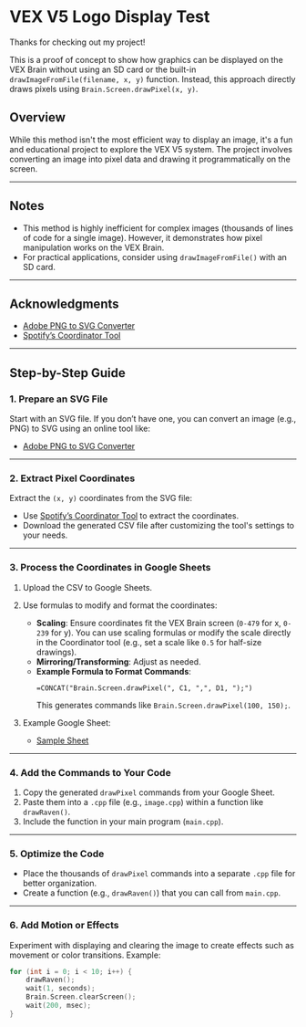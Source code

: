 # VEX V5 Logo Display Test

Thanks for checking out my project!  

This is a proof of concept to show how graphics can be displayed on the VEX Brain without using an SD card or the built-in `drawImageFromFile(filename, x, y)` function. Instead, this approach directly draws pixels using `Brain.Screen.drawPixel(x, y)`.

## Overview

While this method isn't the most efficient way to display an image, it's a fun and educational project to explore the VEX V5 system. The project involves converting an image into pixel data and drawing it programmatically on the screen.

---

## Notes
- This method is highly inefficient for complex images (thousands of lines of code for a single image). However, it demonstrates how pixel manipulation works on the VEX Brain.
- For practical applications, consider using `drawImageFromFile()` with an SD card.

---

## Acknowledgments
- [Adobe PNG to SVG Converter](https://www.adobe.com/express/feature/image/convert/png-to-svg)
- [Spotify’s Coordinator Tool](https://spotify.github.io/coordinator/)

---

## Step-by-Step Guide

### 1. Prepare an SVG File
Start with an SVG file. If you don’t have one, you can convert an image (e.g., PNG) to SVG using an online tool like:
- [Adobe PNG to SVG Converter](https://www.adobe.com/express/feature/image/convert/png-to-svg)

---

### 2. Extract Pixel Coordinates
Extract the `(x, y)` coordinates from the SVG file:
- Use [Spotify’s Coordinator Tool](https://spotify.github.io/coordinator/) to extract the coordinates.
- Download the generated CSV file after customizing the tool's settings to your needs.

---

### 3. Process the Coordinates in Google Sheets
1. Upload the CSV to Google Sheets.
2. Use formulas to modify and format the coordinates:
   - **Scaling**: Ensure coordinates fit the VEX Brain screen (`0-479` for x, `0-239` for y). You can use scaling formulas or modify the scale directly in the Coordinator tool (e.g., set a scale like `0.5` for half-size drawings).
   - **Mirroring/Transforming**: Adjust as needed.
   - **Example Formula to Format Commands**:
     ```excel
     =CONCAT("Brain.Screen.drawPixel(", C1, ",", D1, ");")
     ```
     This generates commands like `Brain.Screen.drawPixel(100, 150);`.

3. Example Google Sheet:
   - [Sample Sheet](https://docs.google.com/spreadsheets/d/1Dn1eNASMr1dJn_pP3AqGoAznHVG-r4NPp1HGcW76rqI/edit?usp=sharing)

---

### 4. Add the Commands to Your Code
1. Copy the generated `drawPixel` commands from your Google Sheet.
2. Paste them into a `.cpp` file (e.g., `image.cpp`) within a function like `drawRaven()`.
3. Include the function in your main program (`main.cpp`).

---

### 5. Optimize the Code
- Place the thousands of `drawPixel` commands into a separate `.cpp` file for better organization.
- Create a function (e.g., `drawRaven()`) that you can call from `main.cpp`.

---

### 6. Add Motion or Effects
Experiment with displaying and clearing the image to create effects such as movement or color transitions. Example:
```cpp
for (int i = 0; i < 10; i++) {
    drawRaven();
    wait(1, seconds);
    Brain.Screen.clearScreen();
    wait(200, msec);
}